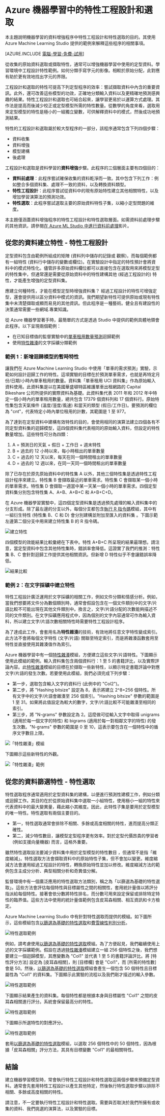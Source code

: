 <properties
	pageTitle="Azure Machine Learning 中的特徵設計和選取 | Microsoft Azure" 
	description="說明機器學習的資料增強程序中特性選取和特性工程設計的目的，並提供其角色的範例。"
	services="machine-learning"
	documentationCenter=""
	authors="bradsev"
	manager="paulettm"
	editor="cgronlun"/>

<tags
	ms.service="machine-learning"
	ms.workload="data-services"
	ms.tgt_pltfrm="na"
	ms.devlang="na"
	ms.topic="article"
	ms.date="10/20/2015"
	ms.author="zhangya;bradsev" />


# Azure 機器學習中的特性工程設計和選取

本主題說明機器學習的資料增強程序中特性工程設計和特性選取的目的。其使用 Azure Machine Learning Studio 提供的範例來解釋這些程序的相關事項。

[AZURE.INCLUDE [電腦-學習-免費-試用](../../includes/machine-learning-free-trial.md)]

從收集的原始資料選取或擷取特性，通常可以增強機器學習中使用的定型資料。學習環境中工程設計特性範例。如何分類手寫字元的影像。相較於原始分配，此對應有助於更有效地找出字元的界限。

工程設計和選取的特性可提高下列定型程序的效率：嘗試擷取資料中內含的重要資訊。此外，還可改善這些模型的功效，正確地分類輸入資料以及更精確地預測感興趣的結果。特性工程設計和選取也可結合起來，讓學習更易於以運算方式處理。其作法是提高而後減少校正或定型模型所需的特性數量。從數學的角度來看，選取用來定型模型的特性是極小的一組獨立變數，可供解釋資料中的模式，然後成功地預測結果。

特性的工程設計和選取屬於較大型程序的一部分，該程序通常包含下列四個步驟：

* 資料收集
* 資料增強
* 模型建構
* 後處理

工程設計和選取是資料學習的**資料增強**步驟。此程序的三個層面主要有四個目的：

* **資料前處理**：此程序嘗試確保收集的資料乾淨而一致。其中包含下列工作：例如整合多個資料集、處理不一致的資料，以及轉換資料類型。
* **特性工程設計**：此程序嘗試從資料中的現有原始特性建立其他相關特性，以及增加學習演算法的預測功效。
* **特性選取**：此程序嘗試選取主要的原始資料特性子集，以縮小定型問題的維度。

本主題僅涵蓋資料增強程序的特性工程設計和特性選取層面。如需資料前處理步驟的其他資訊，請參閱[在 Azure ML Studio 中進行資料前處理](https://azure.microsoft.com/documentation/videos/preprocessing-data-in-azure-ml-studio/)影片。


## 從您的資料建立特性 - 特性工程設計

定型資料包含由範例所組成的矩陣 (資料列中儲存的記錄或 觀察)，而每個範例都有一組特性 (資料行中儲存的變數或欄位)。在實驗設計中指定的特性預計會將資料中的模式特性化。儘管許多原始資料欄位都可以直接包含在選取用來將模型定型的特性集中，但通常還是需要從原始資料中的特性建構其他 (經過工程設計的) 特性，才能產生增強的定型資料集。

應建立何種特性，才能在模型定型時增強資料集？ 經過工程設計的特性可增強定型，還會提供用以區分資料中模式的資訊。我們期望新特性可提供原始或現有特性集中未清楚擷取或顯而易見的其他資訊。但此程序是一種藝術。健全且有建設性的決策通常需要一些網域.專業知識。

從 Azure 機器學習著手時，最簡單的方式是透過 Studio 中提供的範例具體地領會此程序。以下呈現兩個範例：

* 在已知目標值的監督實驗中的[單車租用數量預測](../machine-learning-sample-prediction-of-number-of-bike-rentals.md)迴歸範例
* 使用[特性雜湊][feature-hashing]的文字採礦分類範例

### 範例 1：新增迴歸模型的暫時特性 ###

讓我們在 Azure Machine Learning Studio 中使用「單車的需求預測」實驗，示範如何設計迴歸工作的特性。這項實驗的目標在於預測單車需求，也就是再特定月份/日期/小時內單車租用的數量。資料集「單車租用 UCI 資料集」作為原始輸入資料使用。此資料集是以在美國華盛頓特區維護單車出租網路的 Capital Bikeshare 公司所提供的實際資料為基礎。此資料集代表 2011 年和 2012 年中特定一個小時內的單車租用數量，總共包含 17379 個資料列和 17 個資料行。原始特性集包含天氣條件 (溫度/溼度/風速) 和當天的類型 (假日/工作日)。要預測的欄位為 "cnt"，代表特定小時內單位租用的計數，其範圍是 1 至 977。

為了達到在定型資料中建構有效特性的目的，會使用相同的演算法建立四個各有不同定型資料集的迴歸模型，這四個資料集代表相同的原始輸入資料，但設定的特性數量增加。這些特性可分為四類：

1. A = 預測日的天氣 + 假日 + 工作日 + 週末特性
2. B = 過去的 12 小時以來，每小時租出的單車數量
3. C = 過去的 12 天以來，每天在同一個時間租出的單車數量
4. D = 過去的 12 週以來，在同一天同一個時間租出的單車數量

除了已存在於原先原始資料中的特性集 A 以外，其他三個特性集是透過特性工程設計程序來建立。特性集 B 會擷取最近的單車需求。特性集 C 會擷取某一個小時的單車需求。特性集 D 會擷取一週當中某一天某一個小時的單車需求。四個定型資料集分別包含特性集 A、A+B、A+B+C 和 A+B+C+D。

在 Azure 機器學習實驗中，這四個定型資料集是透過預先處理的輸入資料集中的分支形成。除了最左邊的分支以外，每個分支都包含[執行 R 指令碼][execute-r-script]模組，其中有一組衍生特性 (特性集 B、C 和 D) 會分別建構並附加至匯入的資料集 。下圖示範左邊第二個分支中用來建立特性集 B 的 R 指令碼。

![建立特性](./media/machine-learning-feature-selection-and-engineering/addFeature-Rscripts.png)

四個模型的效能結果比較彙總在下表中。特性 A+B+C 所呈現的結果最理想。請注意，當定型資料中包含其他特性集時，錯誤率會降低。這證實了我們的推測：特性集 B、C 會針對迴歸工作提供其他相關資訊。但新增 D 特性似乎不會讓錯誤率降低。

![結果比較](./media/machine-learning-feature-selection-and-engineering/result1.png)

### <a name="example2"></a> 範例 2：在文字採礦中建立特性  

特性工程設計廣泛運用於文字採礦的相關工作，例如文件分類和情感分析。例如，當我們想要將文件分為數個類別時，通常會假設包含在一個文件類別中的文字/片語比較不可能出現在其他文件類別中。換言之，文字/片語分配的次數能夠描述不同的文件類別。在文字採礦應用程式中，因為個別的文字內容通常可作為輸入資料，所以建立文字/片語次數相關特性時需要特性工程設計程序。

為了達成此工作，會套用名為**特性雜湊**的技術，有效地將任意文字特性變成索引。此方法不會將每個文字特性 (文字/片語) 關聯至特定索引，而是將雜湊函數套用至特性並直接使用其雜湊值作為索引。

Azure 機器學習中有一個[特性雜湊][feature-hashing]模組，方便建立這些文字/片語特性。下圖顯示使用此模組的範例。輸入資料集包含兩個資料行：1 至 5 的書籍評比，以及實際評論內容。此[特性雜湊][feature-hashing]模組的目標在於擷取一些新特性，以顯示特定書籍評論中對應文字/片語的發生次數。若要使用此模組，我們必須完成下列步驟：

* 第一步，選取包含輸入文字的資料行 (此例中的 "Col2")。
* 第二步，將 "Hashing bitsize" 設定為 8，表示將建立 2^8=256 個特性。所有文字中的文字/片語會雜湊至 256 個索引。"Hashing bitsize" 參數的範圍是 1 至 31。如果將此值設定為較大的數字，文字/片語比較不可能雜湊至相同的索引。
* 第三步，將 "N-grams" 參數設定為 2。這麼做可從輸入文字中取得 unigrams (適用於每一個文字的特性) 和 bigrams (適用於每一對相鄰文字的特性) 的發生次數。"N-grams" 參數的範圍是 0 至 10，這表示要包含在一個特性中的循序文字數目上限。  

![「特性雜湊」模組](./media/machine-learning-feature-selection-and-engineering/feature-Hashing1.png)

下圖顯示這些新特性的外觀。

![「特性雜湊」範例](./media/machine-learning-feature-selection-and-engineering/feature-Hashing2.png)

## 從您的資料篩選特性 - 特性選取  ##

特性選取程序通常適用於定型資料集的建構，以便進行預測性建模工作，例如分類或迴歸工作。其目的在於從原始資料集中選取一小組特性，使用極小一組的特性來代表資料中的最大變異量，藉此縮小其維度。因此，此特性子集是要用於定型模型的唯一特性。特性選取有兩個主要目的。

* 第一，特性選取通常會排除不相關、多餘或高度相關的特性，進而提高分類正確性。
* 第二，減少特性數目，讓模型定型程序更有效率。對於定型代價昂貴的學習者 (例如支援向量機器) 而言，這格外重要。

雖然特性選取設法要減少資料集中用於定型模型的特性數目 ，但通常不是指「維度縮減」。特性選取方法會擷取資料中的原始特性子集，但不會加以變更。維度縮減方法會運用經過工程設計的特性，轉換原始特性並加以修改。維度縮減方法的範例包含主成分分析、典型相關分析和奇異值分解。

監督環境中有一個廣泛應用的特性選取方法類別，稱之為「以篩選為基礎的特性選取」。這些方法會評估每個特性與目標屬性之間的相關性，套用統計量值以將評分指派給每個特性。接著會依分數將特性排名，而分數可用來設定保留或排除特定特性的臨界值。這些方法中使用的統計量值範例包含皮耳森相關、相互資訊和卡方檢定。

Azure Machine Learning Studio 中有針對特性選取而提供的模組。如下圖所示，這些模組包含[以篩選為基礎的特性選取][filter-based-feature-selection]和[費雪線性判別分析][fisher-linear-discriminant-analysis]。

![特性選取範例](./media/machine-learning-feature-selection-and-engineering/feature-Selection.png)


例如，請考慮使用[以篩選為基礎的特性選取][filter-based-feature-selection]模組。為了方便起見，我們繼續使用上述的文字採礦範例。假設在透過[特性雜湊][feature-hashing]模組建立一組 256 個特性之後，我們想要建立一個迴歸模型，其應變數為 "Col1" 並代表 1 至 5 的書籍評論評比。將 [特性評分方法] 設定為 [皮耳森相關]，則 [目標欄] 會是 "Col1"，而 [所需的特性數] 會是 50。然後，[以篩選為基礎的特性選取][filter-based-feature-selection]模組會產生一個包含 50 個特性且目標屬性為 "Col1" 的資料集。下圖顯示此實驗的流程以及我們剛才描述的輸入參數。

![特性選取範例](./media/machine-learning-feature-selection-and-engineering/feature-Selection1.png)

下圖顯示結果產生的資料集。每個特性都是根據本身與目標屬性 "Col1" 之間的皮耳森相關進行評分。系統會保留最高分的特性。

![特性選取範例](./media/machine-learning-feature-selection-and-engineering/feature-Selection2.png)

下圖顯示所選特性的對應評分。

![特性選取範例](./media/machine-learning-feature-selection-and-engineering/feature-Selection3.png)

套用[以篩選為基礎的特性選取][filter-based-feature-selection]模組，以選取 256 個特性中的 50 個特性，因為根據「皮耳森相關」評分方法，其具有目標變數 "Col1" 的最相關特性。

## 結論
建立機器學習模型時，常會執行特性工程設計和特性選取這兩個步驟來預備定型資料。通常會先套用特性工程設計以產生其他特定，然後執行特性選取步驟以排除不相關、多餘或高度相關的特性。

請注意，不一定要執行特性工程設計和特性選取。需要與否取決於我們所擁有或收集的資料、我們挑選的演算法，以及實驗的目標。

<!-- Module References -->
[execute-r-script]: https://msdn.microsoft.com/library/azure/30806023-392b-42e0-94d6-6b775a6e0fd5/
[feature-hashing]: https://msdn.microsoft.com/library/azure/c9a82660-2d9c-411d-8122-4d9e0b3ce92a/
[filter-based-feature-selection]: https://msdn.microsoft.com/library/azure/918b356b-045c-412b-aa12-94a1d2dad90f/
[fisher-linear-discriminant-analysis]: https://msdn.microsoft.com/library/azure/dcaab0b2-59ca-4bec-bb66-79fd23540080/
 

<!---HONumber=AcomDC_0128_2016-->
